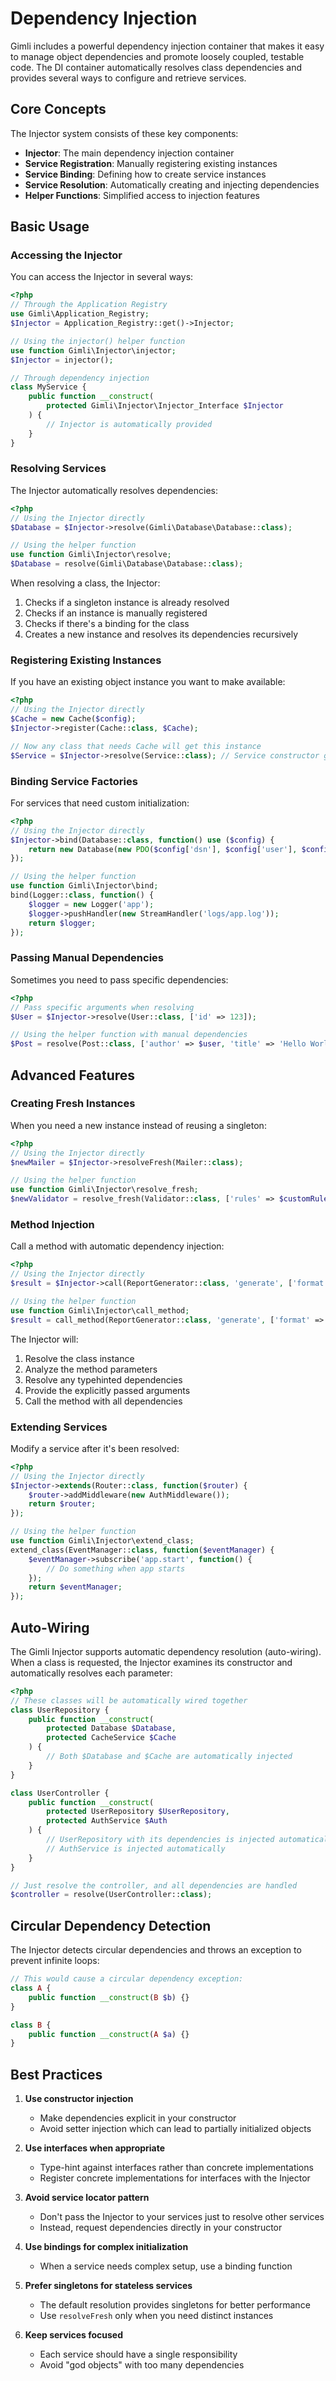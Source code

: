 # Dependency Injection

Gimli includes a powerful dependency injection container that makes it easy to manage object dependencies and promote loosely coupled, testable code. The DI container automatically resolves class dependencies and provides several ways to configure and retrieve services.

## Core Concepts

The Injector system consists of these key components:

- **Injector**: The main dependency injection container
- **Service Registration**: Manually registering existing instances
- **Service Binding**: Defining how to create service instances 
- **Service Resolution**: Automatically creating and injecting dependencies
- **Helper Functions**: Simplified access to injection features

## Basic Usage

### Accessing the Injector

You can access the Injector in several ways:

```php
<?php
// Through the Application Registry
use Gimli\Application_Registry;
$Injector = Application_Registry::get()->Injector;

// Using the injector() helper function
use function Gimli\Injector\injector;
$Injector = injector();

// Through dependency injection
class MyService {
    public function __construct(
        protected Gimli\Injector\Injector_Interface $Injector
    ) {
        // Injector is automatically provided
    }
}
```

### Resolving Services

The Injector automatically resolves dependencies:

```php
<?php
// Using the Injector directly
$Database = $Injector->resolve(Gimli\Database\Database::class);

// Using the helper function
use function Gimli\Injector\resolve;
$Database = resolve(Gimli\Database\Database::class);
```

When resolving a class, the Injector:

1. Checks if a singleton instance is already resolved
2. Checks if an instance is manually registered
3. Checks if there's a binding for the class
4. Creates a new instance and resolves its dependencies recursively

### Registering Existing Instances

If you have an existing object instance you want to make available:

```php
<?php
// Using the Injector directly
$Cache = new Cache($config);
$Injector->register(Cache::class, $Cache);

// Now any class that needs Cache will get this instance
$Service = $Injector->resolve(Service::class); // Service constructor gets $Cache
```

### Binding Service Factories

For services that need custom initialization:

```php
<?php
// Using the Injector directly
$Injector->bind(Database::class, function() use ($config) {
    return new Database(new PDO($config['dsn'], $config['user'], $config['pass']));
});

// Using the helper function
use function Gimli\Injector\bind;
bind(Logger::class, function() {
    $logger = new Logger('app');
    $logger->pushHandler(new StreamHandler('logs/app.log'));
    return $logger;
});
```

### Passing Manual Dependencies

Sometimes you need to pass specific dependencies:

```php
<?php
// Pass specific arguments when resolving
$User = $Injector->resolve(User::class, ['id' => 123]);

// Using the helper function with manual dependencies
$Post = resolve(Post::class, ['author' => $user, 'title' => 'Hello World']);
```

## Advanced Features

### Creating Fresh Instances

When you need a new instance instead of reusing a singleton:

```php
<?php
// Using the Injector directly
$newMailer = $Injector->resolveFresh(Mailer::class);

// Using the helper function
use function Gimli\Injector\resolve_fresh;
$newValidator = resolve_fresh(Validator::class, ['rules' => $customRules]);
```

### Method Injection

Call a method with automatic dependency injection:

```php
<?php
// Using the Injector directly
$result = $Injector->call(ReportGenerator::class, 'generate', ['format' => 'pdf']);

// Using the helper function
use function Gimli\Injector\call_method;
$result = call_method(ReportGenerator::class, 'generate', ['format' => 'pdf']);
```

The Injector will:
1. Resolve the class instance
2. Analyze the method parameters
3. Resolve any typehinted dependencies
4. Provide the explicitly passed arguments
5. Call the method with all dependencies

### Extending Services

Modify a service after it's been resolved:

```php
<?php
// Using the Injector directly
$Injector->extends(Router::class, function($router) {
    $router->addMiddleware(new AuthMiddleware());
    return $router;
});

// Using the helper function
use function Gimli\Injector\extend_class;
extend_class(EventManager::class, function($eventManager) {
    $eventManager->subscribe('app.start', function() {
        // Do something when app starts
    });
    return $eventManager;
});
```

## Auto-Wiring

The Gimli Injector supports automatic dependency resolution (auto-wiring). When a class is requested, the Injector examines its constructor and automatically resolves each parameter:

```php
<?php
// These classes will be automatically wired together
class UserRepository {
    public function __construct(
        protected Database $Database,
        protected CacheService $Cache
    ) {
        // Both $Database and $Cache are automatically injected
    }
}

class UserController {
    public function __construct(
        protected UserRepository $UserRepository,
        protected AuthService $Auth
    ) {
        // UserRepository with its dependencies is injected automatically
        // AuthService is injected automatically
    }
}

// Just resolve the controller, and all dependencies are handled
$controller = resolve(UserController::class);
```

## Circular Dependency Detection

The Injector detects circular dependencies and throws an exception to prevent infinite loops:

```php
// This would cause a circular dependency exception:
class A {
    public function __construct(B $b) {}
}

class B {
    public function __construct(A $a) {}
}
```

## Best Practices

1. **Use constructor injection**
   - Make dependencies explicit in your constructor
   - Avoid setter injection which can lead to partially initialized objects

2. **Use interfaces when appropriate**
   - Type-hint against interfaces rather than concrete implementations
   - Register concrete implementations for interfaces with the Injector

3. **Avoid service locator pattern**
   - Don't pass the Injector to your services just to resolve other services
   - Instead, request dependencies directly in your constructor

4. **Use bindings for complex initialization**
   - When a service needs complex setup, use a binding function

5. **Prefer singletons for stateless services**
   - The default resolution provides singletons for better performance
   - Use `resolveFresh` only when you need distinct instances

6. **Keep services focused**
   - Each service should have a single responsibility
   - Avoid "god objects" with too many dependencies 